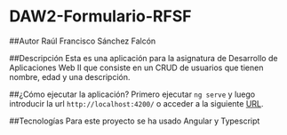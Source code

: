 # DAW2-Formulario-RFSF

##Autor
Raúl Francisco Sánchez Falcón

##Descripción
Esta es una aplicación para la asignatura de Desarrollo de Aplicaciones Web 
II que consiste en un CRUD de usuarios que tienen nombre, edad y una descripción.

##¿Cómo ejecutar la aplicación?
Primero ejecutar `ng serve` y luego introducir la url `http://localhost:4200/` 
o acceder a la siguiente [URL](https://raulfsf.github.io/DAW2-Formulario/home).

##Tecnologías
Para este proyecto se ha usado Angular y Typescript
